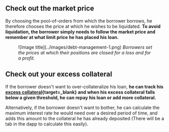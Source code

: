 
<h2 style="font-weight: bold;">Check out the market price</h2>


By choosing the pool-of-orders from which the borrower borrows, he therefore chooses the price at which he wishes to be liquidated. 
**To avoid liquidation, the borrower simply needs to follow the market price and remember at what limit price he has placed his loan.**

<figure markdown>
  ![Image title](../images/debt-management-1.png)
  <em>Borrowers set the prices at which their positions are closed for a loss and for a profit.</em>
</figure>


<h2 style="font-weight: bold;">Check out your excess collateral</h2>

If the borrower doesn't want to over-collateralize his loan, **he can track his [excess collateral](../../how-it-works/liquidation){target=_blank} and when his excess collateral falls below a given threshold, he can repay his loan or add more collateral.**


Alternatively, if the borrower doesn't want to bother, he can calculate the maximum interest rate he would need over a desired period of time, and adds this amount to the collateral he has already deposited (There will be a tab in the dapp to calculate this easily).
